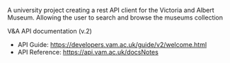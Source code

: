 A university project creating a rest API client for the Victoria and Albert Museum. Allowing the user to search and browse the museums collection

V&A API documentation (v.2)
- API Guide: https://developers.vam.ac.uk/guide/v2/welcome.html
- API Reference: https://api.vam.ac.uk/docsNotes

